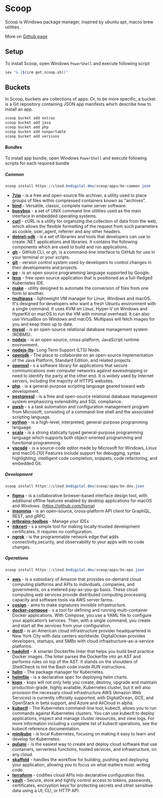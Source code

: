 # Scoop

Scoop is Windows package manager, inspired by ubuntu apt, macos brew utilities.

More on [Github page](https://github.com/ScoopInstaller/Scoop)

## Setup

To install Scoop, open Windows `PowerShell` and execute following script

```bash
iex "& {$(irm get.scoop.sh)}"
```

## Buckets

In Scoop, buckets are collections of apps. Or, to be more specific, a bucket is a Git repository containing JSON app manifests which describe how to install an app.

```powershell
scoop bucket add extras
scoop bucket add java
scoop bucket add php
scoop bucket add nonportable
scoop bucket add versions
```

#### Bundles

To install app bundle, open Windows `PowerShell` and execute following scripts for each required bundle

##### Common

```powershell
scoop install https://cloud.bndigital.dev/scoop/apps/bn-common.json
```

- [**7zip**](https://www.7-zip.org/) - is a free and open-source file archiver, a utility used to place groups of files within compressed containers known as "archives".
- [**bind**](https://downloads.isc.org/isc/bind9/9.18.6/doc/arm/html/) - Versatile, classic, complete name server software.
- [**busybox**](https://busybox.net/) - a set of UNIX command line utilities used as the main interface in embedded operating systems.
- [**curl**](https://curl.se/download.html) - cURL is a utility for organizing the collection of data from the web, which allows the flexible formatting of the request from such parameters as cookie, user_agent, referrer and any other headers. 
- [**dotnet-sdk**](https://dotnet.microsoft.com/en-us/download) - is a set of libraries and tools that developers can use to create .NET applications and libraries. It contains the following components which are used to build and run applications. 
- [**gh**](https://github.com/cli/cli) - GitHub CLI, or gh, is a command-line interface to GitHub for use in your terminal or your scripts. 
- [**git**](https://github.com/git/git) - version control system used by developers to control changes in their developments and projects. 
- [**go**](https://go.dev/dl/) - is an open source programming language supported by Google. 
- [**lens**](https://k8slens.dev/) -  free open source application that is positioned as a full-fledged Kubernetes IDE. 
- [**make**](http://gnuwin32.sourceforge.net/packages/make.htm) - utility designed to automate the conversion of files from one form to another.
- [**multipass**](https://multipass.run/docs/installing-on-windows) - lightweight VM manager for Linux, Windows and macOS. It's designed for developers who want a fresh Ubuntu environment with a single command. It uses KVM on Linux, Hyper-V on Windows and HyperKit on macOS to run the VM with minimal overhead. It can also use VirtualBox on Windows and macOS. Multipass will fetch images for you and keep them up to date.
- [**mysql**](https://www.mysql.com/downloads/) - is an open-source relational database management system (RDBMS). 
- [**nodejs**](https://nodejs.org/en/download/) - is an open-source, cross-platform, JavaScript runtime environment. 
- [**nodejs-lts**](https://nodejs.org/en/download/)- Long Term Support (LTS) Node.
- [**openjdk**](https://jdk.java.net/18/) - The place to collaborate on an open-source implementation of the Java Platform, Standard Edition, and related projects.
- [**openssl**](https://www.openssl.org/source/) - s a software library for applications that secure communications over computer networks against eavesdropping or need to identify the party at the other end. It is widely used by Internet servers, including the majority of HTTPS websites.
- [**php**](https://www.php.net/downloads.php) - is a general-purpose scripting language geared toward web development. 
- [**postgresql**](https://www.postgresql.org/download/windows/) - is a free and open-source relational database management system emphasizing extensibility and SQL compliance. 
- [**pwsh**](https://docs.microsoft.com/en-us/powershell/scripting/install/installing-powershell-on-windows?view=powershell-7.2) - s a task automation and configuration management program from Microsoft, consisting of a command-line shell and the associated scripting language.
- [**python**](https://www.python.org/downloads/) - is a high-level, interpreted, general-purpose programming language. 
- [**scala**](https://www.scala-lang.org/download/) - is a strong statically typed general-purpose programming language which supports both object-oriented programming and functional programming.
- [**vscode**](vscode) - is a source-code editor made by Microsoft for Windows, Linux and macOS.[10] Features include support for debugging, syntax highlighting, intelligent code completion, snippets, code refactoring, and embedded Git.

##### Development

```powershell
scoop install https://cloud.bndigital.dev/scoop/apps/bn-dev.json
```

- [**figma**](https://figma.en.softonic.com/) - is a collaborative browser-based interface design tool, with additional offline features enabled by desktop applications for macOS and Windows. (https://github.com/figma)
- [**insomnia**](https://insomnia.rest/download) - is an open-source, cross-platform API client for GraphQL, REST, and gRPC. 
- [**jetbrains-toolbox**](https://www.jetbrains.com/toolbox-app/) - Manage your IDEs
- [**mkcert**](https://mkcert.org/) - s a simple tool for making locally-trusted development certificates. It requires no configuration. 
- [**ngrok**](https://ngrok.com/) -  is the programmable network edge that adds connectivity,security, and observability to your apps with no code changes.

##### Operations

```powershell
scoop install https://cloud.bndigital.dev/scoop/apps/bn-ops.json
```

- [**aws**](https://github.com/aws) - is a subsidiary of Amazon that provides on-demand cloud computing platforms and APIs to individuals, companies, and governments, on a metered pay-as-you-go basis. These cloud computing web services provide distributed computing processing capacity and software tools via AWS server farms. 
- [**cosign**](https://github.com/sigstore/cosign) - aims to make signatures invisible infrastructure. 
- [**docker-compose**](https://docs.docker.com/compose/) - s a tool for defining and running multi-container Docker applications. With Compose, you use a YAML file to configure your application’s services. Then, with a single command, you create and start all the services from your configuration. 
- [**doctl**](https://github.com/digitalocean/doctl) - is an American cloud infrastructure provider headquartered in New York City with data centers worldwide. DigitalOcean provides developers, startups, and SMBs with cloud infrastructure-as-a-service platforms. 
- [**hadolint**](https://github.com/hadolint/hadolint) - A smarter Dockerfile linter that helps you build best practice Docker images. The linter parses the Dockerfile into an AST and performs rules on top of the AST. It stands on the shoulders of ShellCheck to lint the Bash code inside RUN instructions.
- [**helm**](https://helm.sh/docs/intro/install/) - The package manager for Kubernetes. 
- [**helmfile**](https://github.com/roboll/helmfile) - is a declarative spec for deploying helm charts.
- [**kops**](https://kops.sigs.k8s.io/getting_started/install/) - kops will not only help you create, destroy, upgrade and maintain production-grade, highly available, Kubernetes cluster, but it will also provision the necessary cloud infrastructure.AWS (Amazon Web Services) is currently officially supported, with DigitalOcean, GCE, and OpenStack in beta support, and Azure and AliCloud in alpha.
- [**kubectl**](https://kubernetes.io/docs/tasks/tools/) - The Kubernetes command-line tool, kubectl, allows you to run commands against Kubernetes clusters. You can use kubectl to deploy applications, inspect and manage cluster resources, and view logs. For more information including a complete list of kubectl operations, see the kubectl reference documentation.
- [**minikube**](https://minikube.sigs.k8s.io/docs/start/) - is local Kubernetes, focusing on making it easy to learn and develop for Kubernetes. 
- [**pulumi**](https://www.pulumi.com/docs/get-started/install/) - is the easiest way to create and deploy cloud software that use containers, serverless functions, hosted services, and infrastructure, on any cloud. 
- [**skaffold**](https://skaffold.dev/docs/install/) - handles the workflow for building, pushing and deploying your application, allowing you to focus on what matters most: writing code. 
- [**terraform**](https://learn.hashicorp.com/tutorials/terraform/install-cli) - codifies cloud APIs into declarative configuration files. 
- [**vault**](https://vault.bndigital.dev/ui/vault/auth?with=github%2F) - Secure, store and tightly control access to tokens, passwords, certificates, encryption keys for protecting secrets and other sensitive data using a UI, CLI, or HTTP API.
